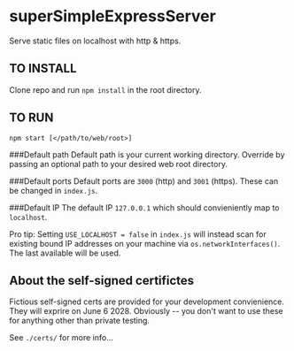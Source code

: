 # superSimpleExpressServer
Serve static files on localhost with http & https.


## TO INSTALL

Clone repo and run `npm install` in the root directory.


## TO RUN

`npm start [</path/to/web/root>]`

###Default path 
Default path is your current working directory.  Override by passing an optional path to your desired web root directory.

###Default ports
Default ports are `3000` (http) and `3001` (https).  These can be changed in `index.js`.

###Default IP
The default IP `127.0.0.1` which should convieniently map to `localhost`.

Pro tip: Setting `USE_LOCALHOST = false` in `index.js` will instead scan for existing bound IP addresses on your machine via `os.networkInterfaces()`.  The last available will be used.


## About the self-signed certifictes

Fictious self-signed certs are provided for your development convienience. They will exprire on June 6 2028. Obviously -- you don't want to use these for anything other than private testing.

See `./certs/` for more info...

